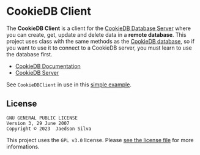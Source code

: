 # CookieDB Client

The **CookieDB Client** is a client for the [CookieDB Database Server](https://github.com/jaedsonpys/cookiedb-server) where you can create, get, update and delete data in a **remote database**. This project uses class with the same methods as the [CookieDB database](https://github.com/jaedsonpys/cookiedb), so if you want to use it to connect to a CookieDB server, you must learn to use the database first.

- [CookieDB Documentation](https://github.com/jaedsonpys/cookiedb/tree/master/DOCS/database)
- [CookieDB Server](https://github.com/jaedsonpys/cookiedb-server)

See `CookieDBClient` in use in this [simple example](https://github.com/jaedsonpys/cookiedb-client/blob/master/examples/simple_client.py).

## License

```
GNU GENERAL PUBLIC LICENSE
Version 3, 29 June 2007
Copyright © 2023  Jaedson Silva
```

This project uses the `GPL v3.0` license. Please [see the license file](https://github.com/jaedsonpys/cookiedb-client/blob/master/LICENSE) for more informations.